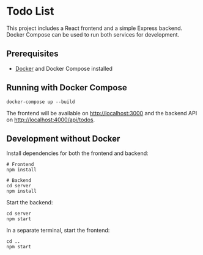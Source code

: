 # Todo List

This project includes a React frontend and a simple Express backend. Docker Compose can be used to run both services for development.

## Prerequisites
- [Docker](https://www.docker.com/) and Docker Compose installed

## Running with Docker Compose

```
docker-compose up --build
```

The frontend will be available on [http://localhost:3000](http://localhost:3000) and the backend API on [http://localhost:4000/api/todos](http://localhost:4000/api/todos).

## Development without Docker

Install dependencies for both the frontend and backend:

```
# Frontend
npm install

# Backend
cd server
npm install
```

Start the backend:

```
cd server
npm start
```

In a separate terminal, start the frontend:

```
cd ..
npm start
```
